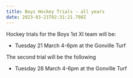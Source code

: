 ```yaml
---
title: Boys Hockey Trials - all years
date: 2023-03-21T02:31:21.798Z
---
```

Hockey trials for the Boys 1st XI team will be:

* Tuesday 21 March 4-6pm at the Gonville Turf  

The second trial will be the following
  
* Tuesday 28 March 4-6pm at the Gonville Turf